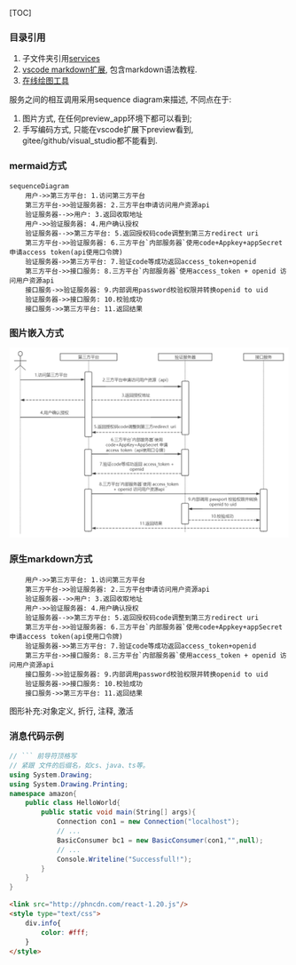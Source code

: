 [TOC]
### 目录引用
1. 子文件夹引用[services](./services)
2. [vscode markdown扩展](https://shd101wyy.github.io/markdown-preview-enhanced/#/zh-cn/), 包含markdown语法教程.
3. [在线绘图工具](https://www.processon.com/view/59f2cb0ee4b0edf0e25b85d3?fromnew=1)

服务之间的相互调用采用sequence diagram来描述, 不同点在于:
1. 图片方式, 在任何preview_app环境下都可以看到;
2. 手写编码方式, 只能在vscode扩展下preview看到, gitee/github/visual_studio都不能看到. 
### mermaid方式
```mermaid
sequenceDiagram
    用户->>第三方平台: 1.访问第三方平台
    第三方平台->>验证服务器: 2.三方平台申请访问用户资源api
    验证服务器-->>用户: 3.返回收取地址
    用户->>验证服务器: 4.用户确认授权
    验证服务器-->>第三方平台: 5.返回授权码code调整到第三方redirect uri
    第三方平台->>验证服务器: 6.三方平台`内部服务器`使用code+Appkey+appSecret申请access token(api使用口令牌)
    验证服务器->>第三方平台: 7.验证code等成功返回access_token+openid
    第三方平台->>接口服务: 8.三方平台`内部服务器`使用access_token + openid 访问用户资源api
    接口服务->>验证服务器: 9.内部调用password校验权限并转换openid to uid
    验证服务器->>接口服务: 10.校验成功
    接口服务->>第三方平台: 11.返回结果
```
### 图片嵌入方式
![sequence_diagram](./images/_sequence_diagram.PNG)
### 原生markdown方式
```sequence
    用户->>第三方平台: 1.访问第三方平台
    第三方平台->>验证服务器: 2.三方平台申请访问用户资源api
    验证服务器-->>用户: 3.返回收取地址
    用户->>验证服务器: 4.用户确认授权
    验证服务器-->>第三方平台: 5.返回授权码code调整到第三方redirect uri
    第三方平台->>验证服务器: 6.三方平台`内部服务器`使用code+Appkey+appSecret申请access token(api使用口令牌)
    验证服务器->>第三方平台: 7.验证code等成功返回access_token+openid
    第三方平台->>接口服务: 8.三方平台`内部服务器`使用access_token + openid 访问用户资源api
    接口服务->>验证服务器: 9.内部调用password校验权限并转换openid to uid
    验证服务器->>接口服务: 10.校验成功
    接口服务->>第三方平台: 11.返回结果
```

图形补充:对象定义, 折行, 注释, 激活

### 消息代码示例
```cs
// ``` 前导符顶格写
// 紧跟 文件的后缀名，如cs、java、ts等。
using System.Drawing;
using System.Drawing.Printing;
namespace amazon{
    public class HelloWorld{
        public static void main(String[] args){
            Connection con1 = new Connection("localhost");
            // ...
            BasicConsumer bc1 = new BasicConsumer(con1,"",null);
            // ...
            Console.Writeline("Successfull!");
        }
    }
}
```
```html
<link src="http://phncdn.com/react-1.20.js"/>
<style type="text/css">
    div.info{
        color: #fff;
    }
</style>

```